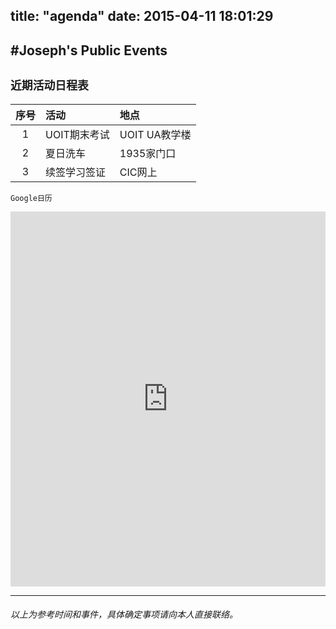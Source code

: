 title: "agenda"
date: 2015-04-11 18:01:29
---
#Joseph's Public Events
---
`近期活动日程表`
---
序号	| 活动	| 地点 
:--:|:------|:-----
1|UOIT期末考试|UOIT UA教学楼
2|夏日洗车|1935家门口
3|续签学习签证|CIC网上

`Google日历`
<iframe src="https://www.google.com/calendar/embed?title=sas&amp;showTitle=0&amp;showNav=0&amp;showDate=0&amp;showPrint=0&amp;showTabs=0&amp;showCalendars=0&amp;showTz=0&amp;mode=AGENDA&amp;height=600&amp;wkst=2&amp;hl=en&amp;bgcolor=%23ffffff&amp;src=jocstech%40gmail.com&amp;color=%232952A3&amp;src=en.canadian%23holiday%40group.v.calendar.google.com&amp;color=%23853104&amp;ctz=America%2FToronto" style=" border-width:0 " width="100%" height="600" frameborder="0" scrolling="no"></iframe>

---
###### 以上为参考时间和事件，具体确定事项请向本人直接联络。

